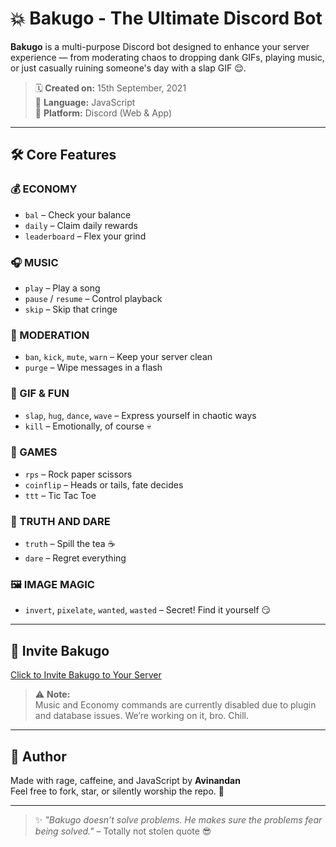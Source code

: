 # 💥 Bakugo - The Ultimate Discord Bot

**Bakugo** is a multi-purpose Discord bot designed to enhance your server experience — from moderating chaos to dropping dank GIFs, playing music, or just casually ruining someone's day with a slap GIF 😌.

> 🗓️ **Created on:** 15th September, 2021  
> 🧠 **Language:** JavaScript  
> 📍 **Platform:** Discord (Web & App)

---

## 🛠️ Core Features

### 💰 ECONOMY
- `bal` – Check your balance  
- `daily` – Claim daily rewards  
- `leaderboard` – Flex your grind

### 🎧 MUSIC
- `play` – Play a song  
- `pause` / `resume` – Control playback  
- `skip` – Skip that cringe

### 💪 MODERATION
- `ban`, `kick`, `mute`, `warn` – Keep your server clean  
- `purge` – Wipe messages in a flash

### 🌉 GIF & FUN
- `slap`, `hug`, `dance`, `wave` – Express yourself in chaotic ways  
- `kill` – Emotionally, of course 💀

### 🎲 GAMES
- `rps` – Rock paper scissors  
- `coinflip` – Heads or tails, fate decides  
- `ttt` – Tic Tac Toe

### 😤 TRUTH AND DARE
- `truth` – Spill the tea ☕  
- `dare` – Regret everything

### 🖼️ IMAGE MAGIC
- `invert`, `pixelate`, `wanted`, `wasted` – Secret! Find it yourself 😏

---

## 📩 Invite Bakugo

[Click to Invite Bakugo to Your Server](https://discord.com/api/oauth2/authorize?client_id=887718091054788648&permissions=8&scope=bot%20applications.commands)

> ⚠️ **Note:**  
> Music and Economy commands are currently disabled due to plugin and database issues. We’re working on it, bro. Chill.

---

## 👤 Author

Made with rage, caffeine, and JavaScript by **Avinandan**  
Feel free to fork, star, or silently worship the repo. 🛐

---

> ✨ _"Bakugo doesn’t solve problems. He makes sure the problems fear being solved."_ – Totally not stolen quote 😎
